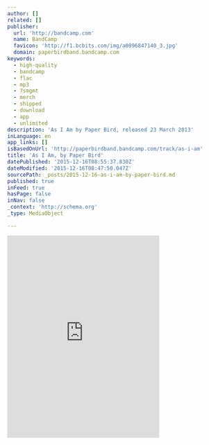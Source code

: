 ```yaml
---
author: []
related: []
publisher:
  url: 'http://bandcamp.com'
  name: BandCamp
  favicon: 'http://f1.bcbits.com/img/a0096847140_3.jpg'
  domain: paperbirdband.bandcamp.com
keywords:
  - high-quality
  - bandcamp
  - flac
  - mp3
  - 7smgmt
  - merch
  - shipped
  - download
  - app
  - unlimited
description: 'As I Am by Paper Bird, released 23 March 2013'
inLanguage: en
app_links: []
isBasedOnUrl: 'http://paperbirdband.bandcamp.com/track/as-i-am'
title: 'As I Am, by Paper Bird'
datePublished: '2015-12-16T08:55:37.830Z'
dateModified: '2015-12-16T08:47:50.047Z'
sourcePath: _posts/2015-12-16-as-i-am-by-paper-bird.md
published: true
inFeed: true
hasPage: false
inNav: false
_context: 'http://schema.org'
_type: MediaObject

---
```

<iframe src="http://cdn.embedly.com/widgets/media.html?src=https%3A%2F%2Fbandcamp.com%2FEmbeddedPlayer%2Fv%3D2%2Ftrack%3D3968732350%2Fsize%3Dlarge%2Flinkcol%3D0084B4%2Fnotracklist%3Dtrue%2Ftwittercard%3Dtrue%2F&amp;url=http%3A%2F%2Fpaperbirdband.bandcamp.com%2Ftrack%2Fas-i-am&amp;image=http%3A%2F%2Ff1.bcbits.com%2Fimg%2Fa0096847140_5.jpg&amp;key=b7d04c9b404c499eba89ee7072e1c4f7&amp;type=text%2Fhtml&amp;schema=bandcamp" width="350" height="467" scrolling="no" frameborder="0" allowfullscreen="allowfullscreen" style=""></iframe>